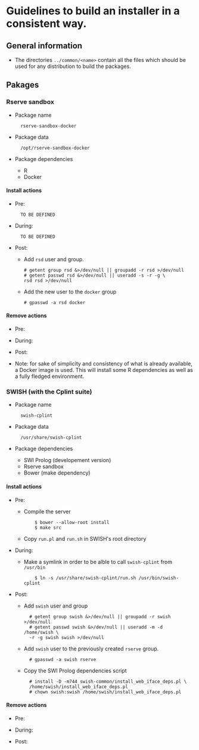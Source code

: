 # Guidelines to build an installer in a consistent way.

## General information

- The directories `../common/<name>` contain all the files which should be used 
  for any distribution to build the packages.

## Pakages



### Rserve sandbox

- Package name

        rserve-sandbox-docker

- Package data

        /opt/rserve-sandbox-docker

- Package dependencies
  - R
  - Docker

#### Install actions

- Pre:

        TO BE DEFINED

- During:

        TO BE DEFINED

- Post:
  - Add `rsd` user and group.

        # getent group rsd &>/dev/null || groupadd -r rsd >/dev/null
        # getent passwd rsd &>/dev/null || useradd -s -r -g \
        rsd rsd >/dev/null

  - Add the new user to the `docker` group

        # gpasswd -a rsd docker


#### Remove actions

- Pre:

- During:

- Post:


- Note: for sake of simplicity and consistency of what is already available, a 
  Docker image is used. This will install some R dependencies as well as a 
  fully fledged environment.

### SWISH (with the Cplint suite)

- Package name

        swish-cplint

- Package data

        /usr/share/swish-cplint

- Package dependencies
    - SWI Prolog (developement version)
    - Rserve sandbox
    - Bower (make dependency)

#### Install actions

- Pre:
  - Compile the server

            $ bower --allow-root install
            $ make src

  - Copy `run.pl` and `run.sh` in SWISH's root directory

- During:
  - Make a symlink in order to be alble to call `swish-cplint` from `/usr/bin`

            $ ln -s /usr/share/swish-cplint/run.sh /usr/bin/swish-cplint

- Post:
    - Add `swish` user and group

            # getent group swish &>/dev/null || groupadd -r swish >/dev/null    
            # getent passwd swish &>/dev/null || useradd -m -d /home/swish \
            -r -g swish swish >/dev/null

    - Add `swish` user to the previously created `rserve` group.

            # gpasswd -a swish rserve

    - Copy the SWI Prolog dependencies script

            # install -D -m744 swish-common/install_web_iface_deps.pl \
            /home/swish/install_web_iface_deps.pl
            # chown swish:swish /home/swish/install_web_iface_deps.pl

#### Remove actions

- Pre:

- During:

- Post:
